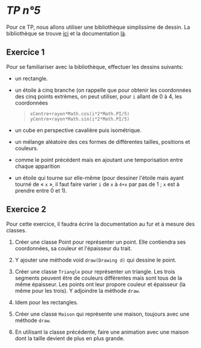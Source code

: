 *TP n°5*
=======

Pour ce TP, nous allons utiliser une bibliothèque simplissime de dessin. La bibliothèque se trouve [ici](/l2epo/ext/drawing/drawing.jar) et la documentation [là](/l2epo/ext/drawing/doc).

Exercice 1
----------

Pour se familiariser avec la bibliothèque, effectuer les dessins suivants:

- un rectangle.

- un étoile à cinq branche (on rappelle que pour obtenir les coordonnées des cinq points extrèmes, on peut utiliser, pour `i` allant de 0 à 4, les coordonnées

  > `xCentre+rayon*Math.cos(i*2*Math.PI/5)`
  > `yCentre+rayon*Math.sin(i*2*Math.PI/5)`

- un cube en perspective cavalière puis isométrique.

- un mélange aléatoire des ces formes de différentes tailles, positions et couleurs.

- comme le point précédent mais en ajoutant une temporisation entre chaque apparition

- un étoile qui tourne sur elle-même (pour dessiner l'étoile mais ayant tourné de « `x` », il faut faire varier `i` de `x` à `4+x` par pas de 1 ; `x` est à prendre entre 0 et 1).

Exercice 2
----------

Pour cette exercice, il faudra écrire la documentation au fur et à mesure des classes.

1. Créer une classe Point pour représenter un point. Elle contiendra ses coordonnées, sa couleur et l'épaisseur du trait.
2. Y ajouter une méthode void `draw(Drawing d)` qui dessine le point.

3. Créer une classe `Triangle` pour représenter un triangle. Les trois segments peuvent être de couleurs différentes mais sont tous de la même épaisseur. Les points ont leur propore couleur et épaisseur (la même pour les trois). Y adjoindre la méthode `draw`.

4. Idem pour les rectangles.

5. Créer une classe `Maison`  qui représente une maison, toujours avec une méthode `draw`.

6. En utilisant la classe précédente, faire une animation avec une maison dont la taille devient de plus en plus grande.  